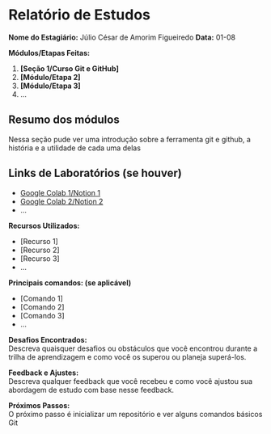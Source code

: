 # Relatório de Estudos

**Nome do Estagiário:** Júlio César de Amorim Figueiredo 
**Data:** 01-08

**Módulos/Etapas Feitas:**  
1. **[Seção 1/Curso Git e GitHub]**
2. **[Módulo/Etapa 2]**
3. **[Módulo/Etapa 3]** 
4. ...

## Resumo dos módulos 

Nessa seção pude ver uma introdução sobre a ferramenta git e github, a história e a utilidade de cada uma delas

## Links de Laboratórios (se houver)

- [Google Colab 1/Notion 1](URL_do_Lab_1)
- [Google Colab 2/Notion 2](URL_do_Lab_2)
- ...

**Recursos Utilizados:**  
- [Recurso 1]
- [Recurso 2]
- [Recurso 3]
- ...

**Principais comandos: (se aplicável)**  
- [Comando 1]
- [Comando 2]
- [Comando 3]
- ...

**Desafios Encontrados:**  
Descreva quaisquer desafios ou obstáculos que você encontrou durante a trilha de aprendizagem e como você os superou ou planeja superá-los.

**Feedback e Ajustes:**  
Descreva qualquer feedback que você recebeu e como você ajustou sua abordagem de estudo com base nesse feedback.

**Próximos Passos:**  
O próximo passo é inicializar um repositório e ver alguns comandos básicos Git
